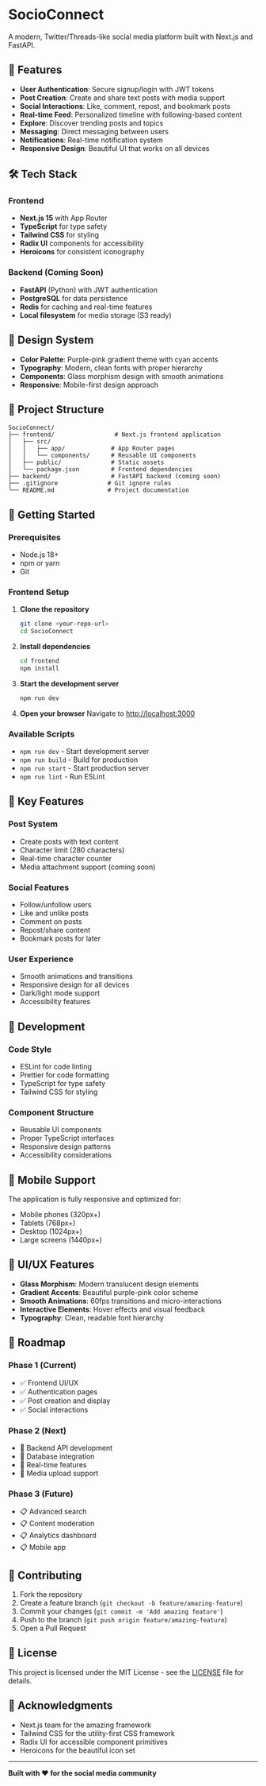 # SocioConnect

A modern, Twitter/Threads-like social media platform built with Next.js and FastAPI.

## 🚀 Features

- **User Authentication**: Secure signup/login with JWT tokens
- **Post Creation**: Create and share text posts with media support
- **Social Interactions**: Like, comment, repost, and bookmark posts
- **Real-time Feed**: Personalized timeline with following-based content
- **Explore**: Discover trending posts and topics
- **Messaging**: Direct messaging between users
- **Notifications**: Real-time notification system
- **Responsive Design**: Beautiful UI that works on all devices

## 🛠 Tech Stack

### Frontend
- **Next.js 15** with App Router
- **TypeScript** for type safety
- **Tailwind CSS** for styling
- **Radix UI** components for accessibility
- **Heroicons** for consistent iconography

### Backend (Coming Soon)
- **FastAPI** (Python) with JWT authentication
- **PostgreSQL** for data persistence
- **Redis** for caching and real-time features
- **Local filesystem** for media storage (S3 ready)

## 🎨 Design System

- **Color Palette**: Purple-pink gradient theme with cyan accents
- **Typography**: Modern, clean fonts with proper hierarchy
- **Components**: Glass morphism design with smooth animations
- **Responsive**: Mobile-first design approach

## 📁 Project Structure

```
SocioConnect/
├── frontend/                 # Next.js frontend application
│   ├── src/
│   │   ├── app/             # App Router pages
│   │   └── components/      # Reusable UI components
│   ├── public/              # Static assets
│   └── package.json         # Frontend dependencies
├── backend/                 # FastAPI backend (coming soon)
├── .gitignore              # Git ignore rules
└── README.md               # Project documentation
```

## 🚀 Getting Started

### Prerequisites
- Node.js 18+ 
- npm or yarn
- Git

### Frontend Setup

1. **Clone the repository**
   ```bash
   git clone <your-repo-url>
   cd SocioConnect
   ```

2. **Install dependencies**
   ```bash
   cd frontend
   npm install
   ```

3. **Start the development server**
   ```bash
   npm run dev
   ```

4. **Open your browser**
   Navigate to [http://localhost:3000](http://localhost:3000)

### Available Scripts

- `npm run dev` - Start development server
- `npm run build` - Build for production
- `npm run start` - Start production server
- `npm run lint` - Run ESLint

## 🎯 Key Features

### Post System
- Create posts with text content
- Character limit (280 characters)
- Real-time character counter
- Media attachment support (coming soon)

### Social Features
- Follow/unfollow users
- Like and unlike posts
- Comment on posts
- Repost/share content
- Bookmark posts for later

### User Experience
- Smooth animations and transitions
- Responsive design for all devices
- Dark/light mode support
- Accessibility features

## 🔧 Development

### Code Style
- ESLint for code linting
- Prettier for code formatting
- TypeScript for type safety
- Tailwind CSS for styling

### Component Structure
- Reusable UI components
- Proper TypeScript interfaces
- Responsive design patterns
- Accessibility considerations

## 📱 Mobile Support

The application is fully responsive and optimized for:
- Mobile phones (320px+)
- Tablets (768px+)
- Desktop (1024px+)
- Large screens (1440px+)

## 🎨 UI/UX Features

- **Glass Morphism**: Modern translucent design elements
- **Gradient Accents**: Beautiful purple-pink color scheme
- **Smooth Animations**: 60fps transitions and micro-interactions
- **Interactive Elements**: Hover effects and visual feedback
- **Typography**: Clean, readable font hierarchy

## 🚧 Roadmap

### Phase 1 (Current)
- ✅ Frontend UI/UX
- ✅ Authentication pages
- ✅ Post creation and display
- ✅ Social interactions

### Phase 2 (Next)
- 🔄 Backend API development
- 🔄 Database integration
- 🔄 Real-time features
- 🔄 Media upload support

### Phase 3 (Future)
- 📋 Advanced search
- 📋 Content moderation
- 📋 Analytics dashboard
- 📋 Mobile app

## 🤝 Contributing

1. Fork the repository
2. Create a feature branch (`git checkout -b feature/amazing-feature`)
3. Commit your changes (`git commit -m 'Add amazing feature'`)
4. Push to the branch (`git push origin feature/amazing-feature`)
5. Open a Pull Request

## 📄 License

This project is licensed under the MIT License - see the [LICENSE](LICENSE) file for details.

## 🙏 Acknowledgments

- Next.js team for the amazing framework
- Tailwind CSS for the utility-first CSS framework
- Radix UI for accessible component primitives
- Heroicons for the beautiful icon set

---
 
**Built with ❤️ for the social media community**


